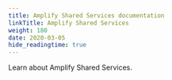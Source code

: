 ```yaml
---
title: Amplify Shared Services documentation
linkTitle: Amplify Shared Services
weight: 180
date: 2020-03-05
hide_readingtime: true
---
```


Learn about Amplify Shared Services.